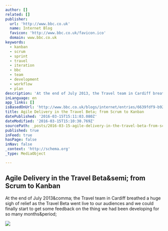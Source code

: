 ```yaml
---
author: []
related: []
publisher:
  url: 'http://www.bbc.co.uk'
  name: Internet Blog
  favicon: 'http://www.bbc.co.uk/favicon.ico'
  domain: www.bbc.co.uk
keywords:
  - kanban
  - scrum
  - sprint
  - travel
  - iteration
  - bbc
  - team
  - development
  - workflow
  - plan
description: 'At the end of July 2013, the Travel team in Cardiff breathed a huge sigh of relief as the Travel Beta went live to our audiences and we could finally start to get some feedback on the thing we had been developing for so many months.'
inLanguage: en
app_links: []
isBasedOnUrl: 'http://www.bbc.co.uk/blogs/internet/entries/6639fdf9-b92f-3f70-a05c-034dd98b7aa9'
title: Agile Delivery in the Travel Beta; from Scrum to Kanban
datePublished: '2016-03-15T15:11:03.080Z'
dateModified: '2016-03-15T15:10:30.769Z'
sourcePath: _posts/2016-03-15-agile-delivery-in-the-travel-beta-from-scrum-to-kanban.md
published: true
inFeed: true
hasPage: false
inNav: false
_context: 'http://schema.org'
_type: MediaObject

---
```

<article style=""><h1>Agile Delivery in the Travel Beta&amp;semi; from Scrum to Kanban</h1><p>At the end of July 2013&amp;comma; the Travel team in Cardiff breathed a huge sigh of relief as the Travel Beta went live to our audiences and we could finally start to get some feedback on the thing we had been developing for so many months&amp;period;</p><img src="http://ichef.bbci.co.uk/images/ic/640xn/p01g3zv9.jpg" /></article>